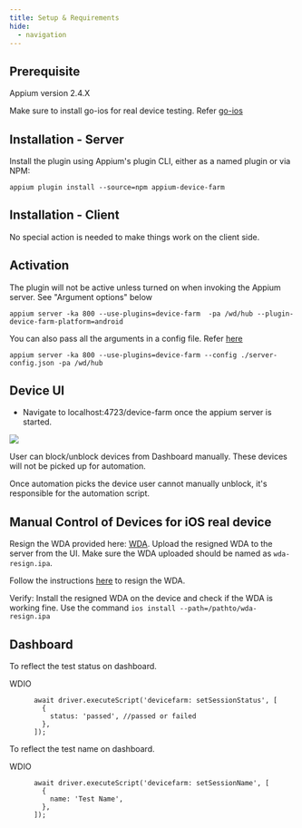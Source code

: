 ```yaml
---
title: Setup & Requirements
hide:
  - navigation
---
```

## Prerequisite

Appium version 2.4.X

Make sure to install go-ios for real device testing. Refer [go-ios](https://github.com/danielpaulus/go-ios)

## Installation - Server

Install the plugin using Appium's plugin CLI, either as a named plugin or via NPM:

```
appium plugin install --source=npm appium-device-farm
```

## Installation - Client

No special action is needed to make things work on the client side.

## Activation

The plugin will not be active unless turned on when invoking the Appium server. See "Argument options" below

```
appium server -ka 800 --use-plugins=device-farm  -pa /wd/hub --plugin-device-farm-platform=android
```

You can also pass all the arguments in a config file. Refer [here](https://github.com/AppiumTestDistribution/appium-device-farm/blob/main/server-config.json)
```
appium server -ka 800 --use-plugins=device-farm --config ./server-config.json -pa /wd/hub
```

## Device UI

- Navigate to localhost:4723/device-farm once the appium server is started.

<img src="https://github.com/AppiumTestDistribution/appium-device-farm/blob/main/docs/assets/images/demo.gif?raw=true">

User can block/unblock devices from Dashboard manually. These devices will not be picked up for automation.

Once automation picks the device user cannot manually unblock, it's responsible for the automation script.

## Manual Control of Devices for iOS real device
Resign the WDA provided here: [WDA](https://github.com/AppiumTestDistribution/appium-device-farm/blob/main/WDA.ipa). Upload the resigned WDA to the server from the UI. Make sure the WDA uploaded should be named as `wda-resign.ipa`.

Follow the instructions [here](https://github.com/DanTheMan827/ios-app-signer) to resign the WDA.

Verify: Install the resigned WDA on the device and check if the WDA is working fine. Use the command 
`ios install --path=/pathto/wda-resign.ipa`
## Dashboard

To reflect the test status on dashboard. 

WDIO
```
      await driver.executeScript('devicefarm: setSessionStatus', [
        {
          status: 'passed', //passed or failed
        },
      ]);
```


To reflect the test name on dashboard.

WDIO 
```
      await driver.executeScript('devicefarm: setSessionName', [
        {
          name: 'Test Name',
        },
      ]);
```
